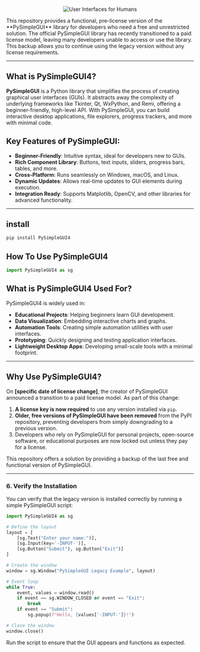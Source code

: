 <p align="center">
  <img src="https://raw.githubusercontent.com/PySimpleGUI/PySimpleGUI/master/images/for_readme/Logo%20with%20text%20for%20GitHub%20Top.png" alt="User Interfaces for Humans">
</p>
This repository provides a functional, pre-license version of the **PySimpleGUI** library for developers who need a free and unrestricted solution. The official PySimpleGUI library has recently transitioned to a paid license model, leaving many developers unable to access or use the library. This backup allows you to continue using the legacy version without any license requirements.

---

## What is PySimpleGUI4?

**PySimpleGUI** is a Python library that simplifies the process of creating graphical user interfaces (GUIs). It abstracts away the complexity of underlying frameworks like Tkinter, Qt, WxPython, and Remi, offering a beginner-friendly, high-level API. With PySimpleGUI, you can build interactive desktop applications, file explorers, progress trackers, and more with minimal code.


## Key Features of PySimpleGUI:
- **Beginner-Friendly**: Intuitive syntax, ideal for developers new to GUIs.
- **Rich Component Library**: Buttons, text inputs, sliders, progress bars, tables, and more.
- **Cross-Platform**: Runs seamlessly on Windows, macOS, and Linux.
- **Dynamic Updates**: Allows real-time updates to GUI elements during execution.
- **Integration Ready**: Supports Matplotlib, OpenCV, and other libraries for advanced functionality.

---

## install
~~~bash
pip install PySimpleGUI4
~~~
## How To Use PySimpleGUI4
~~~python
import PySimpleGUI4 as sg
~~~

## What is PySimpleGUI4 Used For?

PySimpleGUI4 is widely used in:
- **Educational Projects**: Helping beginners learn GUI development.
- **Data Visualization**: Embedding interactive charts and graphs.
- **Automation Tools**: Creating simple automation utilities with user interfaces.
- **Prototyping**: Quickly designing and testing application interfaces.
- **Lightweight Desktop Apps**: Developing small-scale tools with a minimal footprint.

---

## Why Use PySimpleGUI4?

On **[specific date of license change]**, the creator of PySimpleGUI announced a transition to a paid license model. As part of this change:
1. **A license key is now required** to use any version installed via `pip`.
2. **Older, free versions of PySimpleGUI have been removed** from the PyPI repository, preventing developers from simply downgrading to a previous version.
3. Developers who rely on PySimpleGUI for personal projects, open-source software, or educational purposes are now locked out unless they pay for a license.

This repository offers a solution by providing a backup of the last free and functional version of PySimpleGUI.

---


### **6. Verify the Installation**

You can verify that the legacy version is installed correctly by running a simple PySimpleGUI script:

```python
import PySimpleGUI4 as sg

# Define the layout
layout = [
    [sg.Text("Enter your name:")],
    [sg.Input(key='-INPUT-')],
    [sg.Button("Submit"), sg.Button("Exit")]
]

# Create the window
window = sg.Window("PySimpleGUI Legacy Example", layout)

# Event loop
while True:
    event, values = window.read()
    if event == sg.WINDOW_CLOSED or event == "Exit":
        break
    if event == "Submit":
        sg.popup(f"Hello, {values['-INPUT-']}!")

# Close the window
window.close()
```

Run the script to ensure that the GUI appears and functions as expected.
